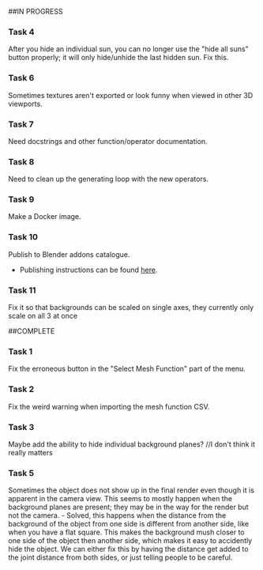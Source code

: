 
##IN PROGRESS

### Task 4
After you hide an individual sun, you can no longer use the "hide all suns" button properly; it will only hide/unhide the last hidden sun. Fix this.

### Task 6
Sometimes textures aren't exported or look funny when viewed in other 3D viewports.

### Task 7
Need docstrings and other function/operator documentation.

### Task 8
Need to clean up the generating loop with the new operators.

### Task 9
Make a Docker image.

### Task 10
Publish to Blender addons catalogue.
- Publishing instructions can be found [here](https://wiki.blender.org/wiki/Process/Addons/Guidelines "Publishing Requirements").

### Task 11
Fix it so that backgrounds can be scaled on single axes, they currently only scale on all 3 at once





##COMPLETE

### Task 1
Fix the erroneous button in the "Select Mesh Function" part of the menu.

### Task 2
Fix the weird warning when importing the mesh function CSV.

### Task 3
Maybe add the ability to hide individual background planes? //I don't think it really matters

### Task 5
Sometimes the object does not show up in the final render even though it is apparent in the camera view. 
This seems to mostly happen when the background planes are present; they may be in the way for the render but not the camera. 
	- Solved, this happens when the distance from the background of the object from one side is different from
	  another side, like when you have a flat square. This makes the background mush closer to one side of the object 
          then another side, which makes it easy to accidently hide the object. We can either fix this by having the distance 
	  get added to the joint distance from both sides, or just telling people to be careful.